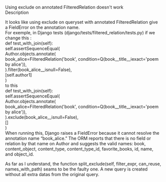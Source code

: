 Using exclude on annotated FilteredRelation doesn't work  
Description  

It looks like using exclude on queryset with annotated FilteredRelation give a FieldError on the annotation name.  
For exemple, in Django tests (django/tests/filtered_relation/tests.py) if we change this :  
def test_with_join(self):  
	self.assertSequenceEqual(  
		Author.objects.annotate(  
			book_alice=FilteredRelation('book', condition=Q(book__title__iexact='poem by alice')),  
		).filter(book_alice__isnull=False),  
		[self.author1]  
	)  
to this  
def test_with_join(self):  
	self.assertSequenceEqual(  
		Author.objects.annotate(  
			book_alice=FilteredRelation('book', condition=Q(book__title__iexact='poem by alice')),  
		).exclude(book_alice__isnull=False),  
		[]  
	)  
When running this, Django raises a FieldError because it cannot resolve the annotation name “book_alice.” The ORM reports that there is no field or relation by that name on Author and suggests the valid names: book, content_object, content_type, content_type_id, favorite_books, id, name, and object_id.  

As far as I understand, the function split_exclude(self, filter_expr, can_reuse, names_with_path) seams to be the faulty one. A new query is created without all extra datas from the original query.